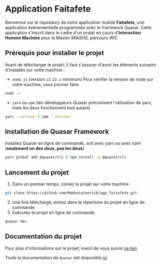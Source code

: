 # Application Faitafete

Bienvenue sur le repository de notre application mobile **Faitafete**,
une application événementielle programmée avec le framework Quasar.
Cette application s'inscrit dans le cadre d'un projet en cours d'**Interaction Homme Machine**
pour le Master _MIASHS, parcours WIC_

## Prérequis pour installer le projet
Avant de télécharger le projet, il faut s'assurer d'avoir les éléments suivants d'installés sur votre machine :
- `node.js` (version `12.22.1` minimum) Pour vérifier la version de node sur votre machine, vous pouvez faire
```bash
node -v
```
- `yarn` ou `npm` (les développeurs Quasar préconisent l'utilisation de yarn, mais les deux fonctionnent tout autant)
```bash
yarn --version | npm --version
```

## Installation de Quasar Framework
Installez Quasar en ligne de commande, soit avec yarn ou avec npm (**seulement un des deux, pas les deux**)
```bash
yarn global add @quasar/cli | npm install -g @quasar/cli
```

## Lancement du projet
1. Dans un premier temps, clonez le projet sur votre machine
```bash
git clone https://github.com/Maminiainerick/app_faitafete.git
```
2. Une fois téléchargé, entrez dans le répertoire du projet en ligne de commande
3. Exécutez le projet en ligne de commande
```bash
quasar dev
```

## Documentation du projet
Pour plus d'informations sur le projet, merci de vous suivre [ce lien]()

Toute la documentation de `Quasar` est disponible [ici](https://quasar.dev/)
